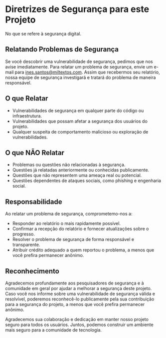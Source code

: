 # Diretrizes de Segurança para este Projeto

No que se refere à segurança digital.

## Relatando Problemas de Segurança

Se você descobrir uma vulnerabilidade de segurança, pedimos que nos avise imediatamente. Para relatar um problema de segurança, envie um e-mail para ines.santos@miltextos.com. Assim que recebermos seu relatório, nossa equipe de segurança investigará e tratará do problema de maneira responsável.

## O que Relatar

- Vulnerabilidades de segurança em qualquer parte do código ou infraestrutura.
- Vulnerabilidades que possam afetar a segurança dos usuários do projeto.
- Qualquer suspeita de comportamento malicioso ou exploração de vulnerabilidades.

## O que NÃO Relatar

- Problemas ou questões não relacionadas à segurança.
- Questões já relatadas anteriormente ou conhecidas publicamente.
- Questões que não representem uma ameaça real ou potencial.
- Questões dependentes de ataques sociais, como phishing e engenharia social.

## Responsabilidade

Ao relatar um problema de segurança, comprometemo-nos a:

- Responder ao relatório o mais rapidamente possível.
- Confirmar a recepção do relatório e fornecer atualizações sobre o progresso.
- Resolver o problema de segurança de forma responsável e transparente.
- Atribuir crédito adequado a quem reportou o problema, a menos que você prefira permanecer anônimo.

## Reconhecimento

Agradecemos profundamente aos pesquisadores de segurança e à comunidade em geral por ajudar a melhorar a segurança deste projeto. Caso você nos informe sobre uma vulnerabilidade de segurança válida e resolvível, poderemos reconhecê-lo publicamente pela sua contribuição para a segurança do projeto, a menos que você prefira permanecer anônimo.

Agradecemos sua colaboração e dedicação em manter nosso projeto seguro para todos os usuários. Juntos, podemos construir um ambiente mais seguro para a comunidade de tecnologia.
